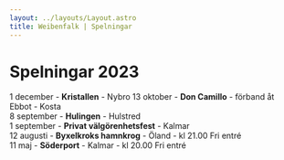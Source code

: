 ```yaml
---
layout: ../layouts/Layout.astro
title: Weibenfalk | Spelningar
---
```


# Spelningar 2023

1 december - **Kristallen** - Nybro
13 oktober - **Don Camillo** - förband åt Ebbot - Kosta  
8 september - **Hulingen** - Hulstred   
1 september - **Privat välgörenhetsfest** - Kalmar  
12 augusti - **Byxelkroks hamnkrog** - Öland - kl 21.00 Fri entré   
11 maj - **Söderport** - Kalmar - kl 20.00 Fri entré   

 
 


<style>
  a {
    text-decoration: none;
    font-weight: 800;
    color: var(--color-text-light);  
  }

  p {
    margin: 5px 0;
  }
  html.dark a {
    color: var(--color-text-dark);
  }
</style>